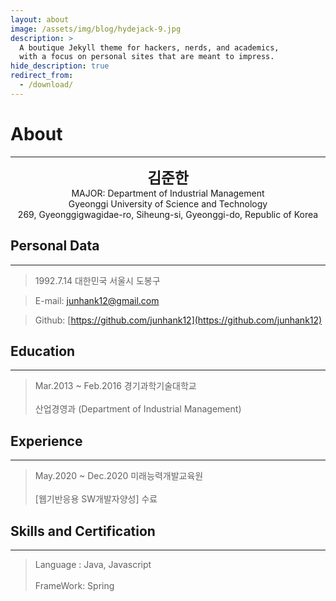 ```yaml
---
layout: about
image: /assets/img/blog/hydejack-9.jpg
description: >
  A boutique Jekyll theme for hackers, nerds, and academics,
  with a focus on personal sites that are meant to impress.
hide_description: true
redirect_from:
  - /download/
---
```

# About
<!--author-->
***
<center>
<span style="font-size:170%;font-weight:bold"> 김준한
</span>
</center>
<center>MAJOR: Department of Industrial Management</center>
<center>Gyeonggi University of Science and Technology</center>
<center>269, Gyeonggigwagidae-ro, Siheung-si, Gyeonggi-do, Republic of Korea</center>

## Personal Data
---
> 1992.7.14 대한민국 서울시 도봉구

> E-mail: junhank12@gmail.com

> Github: [https://github.com/junhank12](https://github.com/junhank12)


## Education
---
> Mar.2013 ~ Feb.2016 경기과학기술대학교 <br><br>
> 산업경영과 (Department of Industrial Management) 

## Experience
---
> May.2020 ~ Dec.2020 미래능력개발교육원 <br><br>
> [웹기반응용 SW개발자양성] 수료

## Skills and Certification
---
> Language : Java, Javascript<br><br>
> FrameWork: Spring